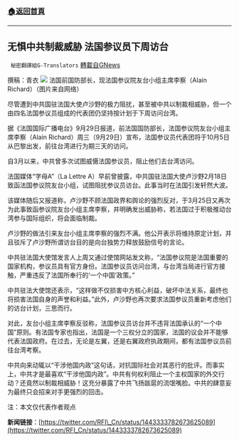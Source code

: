 ###  [:house:返回首頁](https://github.com/ourhimalayas/txt)
---


## 无惧中共制裁威胁 法国参议员下周访台
` 秘密翻譯組G-Translators` [轉載自GNews](https://gnews.org/zh-hans/1564422/)

撰稿：青衣
![](https://assets.gnews.org/wp-content/uploads/2021/09/图片1-100.png)
法国前国防部长，现法国参议院友台小组主席李察（Alain Richard）（图片来自网络）

尽管遭到中共国驻法国大使卢沙野的极力阻扰，甚至被中共以制裁相威胁，但一个由四名法国参议员组成的代表团仍坚持按计划于下周访问台湾。

据《法国国际广播电台》9月29日报道，前法国国防部长，法国参议院友台小组主席李察（Alain Richard）周三（9月29日）宣布，法国参议员代表团将于10月5日从巴黎出发，前往台湾进行为期三天的访问。

自3月以来，中共曾多次试图威慑法国参议员，阻止他们去台湾访问。

法国媒体“字母A”（La Lettre A）早前曾披露，中共国驻法国大使卢沙野2月18日致函法国参议院友台小组，试图阻扰参议员访台。此事当时在法国引发轩然大波。

该媒体随后又报道称，卢沙野不顾法国政界和舆论的强烈反对，于3月25日又再次为此事致函参议院友台小组主席李察，并明确发出威胁称，若法国过于积极推动台湾参与国际组织，将会面临制裁。

卢沙野的做法引来友台小组主席李察的强烈不满。他公开表示将维持原定计划，并且驳斥了卢沙野所谓访台目的是向台独势力释放鼓励信号的言论。

中共驻法国大使馆发言人上周又通过使馆网站发文称，“法国参议院是法国重要的国家机构，参议员具有官方身份。法国参议员访问台湾，与台湾当局进行官方接触，严重违反了法国所奉行的‘一个中国’政策。”

中共驻法大使馆还表示，“这样做不仅损害中方核心利益，破坏中法关系，最终也将损害法国自身的声誉和利益。”此外，卢沙野也再次要求法国参议员重新考虑他们的访台计划，三思而行。

对此，友台小组主席李察反驳称，法国参议员访台并不违背法国承认的“一个中国”原则。有法国专家也指出，法国是一个三权分立的国家，法国的议会并不能够代表法国政府。在过去，无论是左翼，还是右翼政府执政期间，都有法国参议员前往台湾考察。

中共向来动辄以“干涉他国内政”这句话，对抗国际社会对其恶行的批评。而事实上，中共才是最喜欢“干涉他国内政”。中共有何权利阻止一个主权国家的外交行动？还竟然以制裁相威胁！这充分暴露了中共飞扬跋扈的流氓嘴脸。中共的肆意妄为最终只会招来对手更强烈的回击。

注：本文仅代表作者观点

**新闻链接**：[https://twitter.com/RFI\_Cn/status/1443333782673625089](https://twitter.com/RFI_Cn/status/1443333782673625089)
